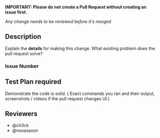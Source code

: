 **IMPORTANT: Please do not create a Pull Request without creating an issue first.**

*Any change needs to be reviewed before it's merged*

## Description
<!-- Please provide enough information so that others can review your pull request -->

Explain the **details** for making this change. What existing problem does the pull request solve?

<!-- Example: When "Adding a function to do X", explain why it is necessary to have a way to do X. -->

### Issue Number
<!-- Put `closes #XXXX` in your comment to auto-close the issue that your PR fixes (if such). -->

## Test Plan **required**

Demonstrate the code is solid. ( Exact commands you ran and their output, screenshots / videos if the pull request changes UI.)

<!-- Make sure tests pass on both Travis and Circle CI. -->

## Reviewers
<!-- add reviewers -->
- @ch3ck
- @noxasaxon

